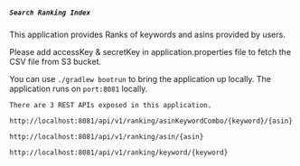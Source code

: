 ##### **`Search Ranking Index`**
    
This application provides Ranks of keywords and asins provided by users.

Please add accessKey & secretKey in application.properties file to fetch the CSV file from S3 bucket.

You can use `./gradlew bootrun` to bring the application up locally.
The application runs on `port:8081` locally.

    There are 3 REST APIs exposed in this application.
 
    http://localhost:8081/api/v1/ranking/asinKeywordCombo/{keyword}/{asin}

    http://localhost:8081/api/v1/ranking/asin/{asin}

    http://localhost:8081/api/v1/ranking/keyword/{keyword}


    